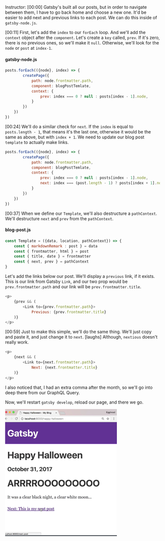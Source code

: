 Instructor: [00:00] Gatsby's built all our posts, but in order to navigate between them, I have to go back home and choose a new one. It'd be easier to add next and previous links to each post. We can do this inside of `gatsby-node.js`.

[00:11] First, let's add the `index` to our `forEach` loop. And we'll add the `context` object after the `component`. Let's create a `key` called, `prev`. If it's zero, there is no previous ones, so we'll make it `null`. Otherwise, we'll look for the `node` or `post` at `index-1`.

#### gatsby-node.js
```js
posts.forEach(({node}, index) => {
        createPage({
            path: node.frontmatter.path,
            component: blogPostTemlate,
            context: {
                prev: index === 0 ? null : posts[index - 1].node,
            }
        })
    })
})
```

[00:24] We'll do a similar check for `next`. If the `index` is equal to `posts.length - 1`, that means it's the last one, otherwise it would be the same as above, but with `index + 1`. We need to update our blog post `template` to actually make links.

```js
posts.forEach(({node}, index) => {
        createPage({
            path: node.frontmatter.path,
            component: blogPostTemlate,
            context: {
                prev: index === 0 ? null : posts[index - 1].node,
                next: index === (post.length - 1) ? posts[index + 1].node
            }
        })
    })
})
```

[00:37] When we define our `Template`, we'll also destructure a `pathContext`. We'll destructure `next` and `prev` from the `pathContext`. 

#### blog-post.js
```js
const Template = ({data, location, pathContext}) => {
    const { markdownRemark : post } = data
    const { frontmatter, html } = post
    const { title, date } = frontmatter
    const { next, prev } = pathContext
}
```

Let's add the links below our post. We'll display a `previous` link, if it exists. This is our link from Gatsby `Link`, and our two prop would be `prev.frontmatter.path` and our link will be `prev.frontmatter.title`.

```js
<p>
    {prev && (
        <Link to={prev.frontmatter.path}>
            Previous: {prev.frontmatter.title}
    )}
</p>
```

[00:59] Just to make this simple, we'll do the same thing. We'll just copy and paste it, and just change it to `next`. [laughs] Although, `nextious` doesn't really work. 

```js
<p>
    {next && (
        <Link to={next.frontmatter.path}>
            Next: {next.frontmatter.title}
    )}
</p>
```

I also noticed that, I had an extra comma after the month, so we'll go into deep there from our GraphQL Query. 

Now, we'll restart `gatsby develop`, reload our page, and there we go.

![Next Link](../images/gatsby-include-links-to-next-and-previous-gatsby-blog-posts-next-link.png)
